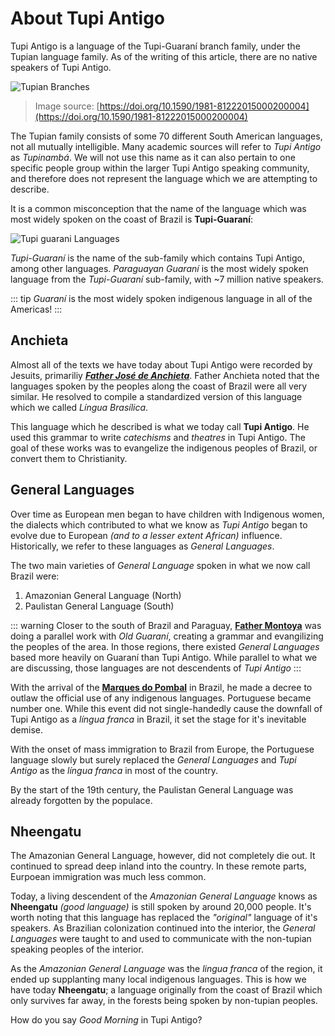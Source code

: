 # About Tupi Antigo

Tupi Antigo is a language of the Tupi-Guaraní branch family, under the Tupian language family. As of the writing of this article, there are no native speakers of Tupi Antigo.

![Tupian Branches](/nhe-enga/imgs/tupian_branches.jpeg)

> Image source: [https://doi.org/10.1590/1981-81222015000200004](https://doi.org/10.1590/1981-81222015000200004)

The Tupian family consists of some 70 different South American languages, not all mutually intelligible. Many academic sources will refer to _Tupi Antigo_ as _Tupinambá_. We will not use this name as it can also pertain to one specific people group within the larger Tupi Antigo speaking community, and therefore does not represent the language which we are attempting to describe.  

It is a common misconception that the name of the language which was most widely spoken on the coast of Brazil is **Tupi-Guaraní**:

![Tupi guarani Languages](/nhe-enga/imgs/linguas-tupi-guarani.jpeg)

_Tupi-Guaraní_ is the name of the sub-family which contains Tupi Antigo, among other languages. _Paraguayan Guaraní_ is the most widely spoken language from the _Tupi-Guaraní_ sub-family, with ~7 million native speakers.

::: tip
_Guaraní_ is the most widely spoken indigenous language in all of the Americas!
:::

## Anchieta

Almost all of the texts we have today about Tupi Antigo were recorded by Jesuits, primariliy [___Father José de Anchieta___](https://en.wikipedia.org/wiki/Joseph_of_Anchieta). Father Anchieta noted that the languages spoken by the peoples along the coast of Brazil were all very similar. He resolved to compile a standardized version of this language which we called _Língua Brasílica_. 

This language which he described is what we today call __Tupi Antigo__. He used this grammar to write _catechisms_ and _theatres_ in Tupi Antigo. The goal of these works was to evangelize the indigenous peoples of Brazil, or convert them to Christianity.

## General Languages

Over time as European men began to have children with Indigenous women, the dialects which contributed to what we know as _Tupi Antigo_ began to evolve due to European _(and to a lesser extent African)_ influence. Historically, we refer to these languages as _General Languages_. 

The two main varieties of _General Language_ spoken in what we now call Brazil were: 
1. Amazonian General Language (North)
1. Paulistan General Language (South)

::: warning
Closer to the south of Brazil and Paraguay, [__Father Montoya__](https://en.wikipedia.org/wiki/Antonio_Ruiz_de_Montoya) was doing a parallel work with _Old Guaraní_, creating a grammar and evangilizing the peoples of the area. In those regions, there existed _General Languages_ based more heavily on Guaraní than Tupi Antigo. While parallel to what we are discussing, those languages are not descendents of _Tupi Antigo_
:::

With the arrival of the [__Marques do Pombal__](https://en.wikipedia.org/wiki/Sebasti%C3%A3o_Jos%C3%A9_de_Carvalho_e_Melo,_1st_Marquis_of_Pombal) in Brazil, he made a decree to outlaw the official use of any indigenous languages. Portuguese became number one. While this event did not single-handedly cause the downfall of Tupi Antigo as a _língua franca_ in Brazil, it set the stage for it's inevitable demise.

With the onset of mass immigration to Brazil from Europe, the Portuguese language slowly but surely replaced the _General Languages_ and _Tupi Antigo_ as the _língua franca_ in most of the country. 

By the start of the 19th century, the Paulistan General Language was already forgotten by the populace. 

## Nheengatu

The Amazonian General Language, however, did not completely die out. It continued to spread deep inland into the country. In these remote parts, Eurpoean immigration was much less common. 

Today, a living descendent of the _Amazonian General Language_ knows as __Nheengatu__ _(good language)_ is still spoken by around 20,000 people. It's worth noting that this language has replaced the _"original"_ language of it's speakers. As Brazilian colonization continued into the interior, the _General Languages_ were taught to and used to communicate with the non-tupian speaking peoples of the interior. 

As the _Amazonian General Language_ was the _lingua franca_ of the region, it ended up supplanting many local indigenous languages. This is how we have today __Nheengatu__; a language originally from the coast of Brazil which only survives far away, in the forests being spoken by non-tupian peoples. 

<exercise answer="tîá nde ko'ema">How do you say _Good Morning_ in Tupi Antigo?</excercise>